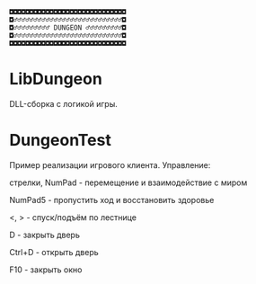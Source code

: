 ﻿```
◘◘◘◘◘◘◘◘◘◘◘◘◘◘◘◘◘◘◘◘◘◘◘◘◘◘◘◘◘
◘♂♂♂♂♂♂♂♂♂♂♂♂♂♂♂♂♂♂♂♂♂♂♂♂♂♂♂◘
◘♂♂♂♂♂♂♂♂♂ DUNGEON ♂♂♂♂♂♂♂♂♂◘
◘♂♂♂♂♂♂♂♂♂♂♂♂♂♂♂♂♂♂♂♂♂♂♂♂♂♂♂◘
◘◘◘◘◘◘◘◘◘◘◘◘◘◘◘◘◘◘◘◘◘◘◘◘◘◘◘◘◘
```

LibDungeon
===

DLL-сборка с логикой игры.

DungeonTest
===

Пример реализации игрового клиента. Управление:

стрелки, NumPad - перемещение и взаимодействие с миром

NumPad5 - пропустить ход и восстановить здоровье

<, > - спуск/подъём по лестнице

D - закрыть дверь

Ctrl+D - открыть дверь

F10 - закрыть окно


